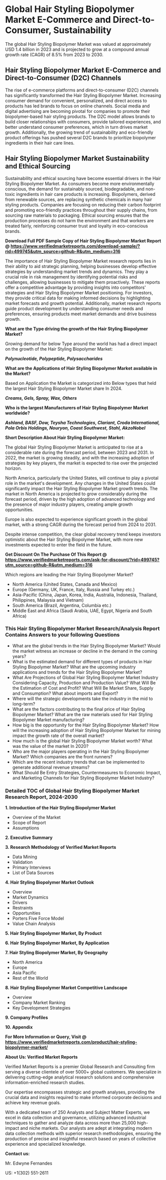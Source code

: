 <h1>Global Hair Styling Biopolymer Market E-Commerce and Direct-to-Consumer, Sustainability</h1><p class=""><p>The global Hair Styling Biopolymer Market was valued at approximately USD 1.4 billion in 2023 and is projected to grow at a compound annual growth rate (CAGR) of 8.5% from 2023 to 2030.</p> <h2>Hair Styling Biopolymer Market E-Commerce and Direct-to-Consumer (D2C) Channels</h2> <p>The rise of e-commerce platforms and direct-to-consumer (D2C) channels has significantly transformed the Hair Styling Biopolymer Market. Increasing consumer demand for convenient, personalized, and direct access to products has led brands to focus on online channels. Social media and digital advertising are becoming pivotal for companies to promote their biopolymer-based hair styling products. The D2C model allows brands to build closer relationships with consumers, provide tailored experiences, and better understand consumer preferences, which in turn drives market growth. Additionally, the growing trend of sustainability and eco-friendly product offerings has pushed several D2C brands to prioritize biopolymer ingredients in their hair care lines. <h2>Hair Styling Biopolymer Market Sustainability and Ethical Sourcing</h2> <p>Sustainability and ethical sourcing have become essential drivers in the Hair Styling Biopolymer Market. As consumers become more environmentally conscious, the demand for sustainably sourced, biodegradable, and non-toxic ingredients in hair care products is increasing. Biopolymers, derived from renewable sources, are replacing synthetic chemicals in many hair styling products. Companies are focusing on reducing their carbon footprint and promoting eco-friendly practices throughout their supply chains, from sourcing raw materials to packaging. Ethical sourcing ensures that the production processes do not harm the environment and that workers are treated fairly, reinforcing consumer trust and loyalty in eco-conscious brands.</p> </p><p class=""><strong>Download Full PDF Sample Copy of Hair Styling Biopolymer Market Report @ <a href="https://www.verifiedmarketreports.com/download-sample/?rid=499745&utm_source=github-R&utm_medium=316" target="_blank">https://www.verifiedmarketreports.com/download-sample/?rid=499745&utm_source=github-R&utm_medium=316</a></strong></p><p>The importance of&nbsp;Hair Styling Biopolymer Market research reports lies in their ability to aid strategic planning, helping businesses develop effective strategies by understanding market trends and dynamics. They play a crucial role in risk management by identifying potential risks and challenges, allowing businesses to mitigate them proactively. These reports offer a competitive advantage by providing insights into competitors' strategies and Hair Styling Biopolymer Market positioning. For investors, they provide critical data for making informed decisions by highlighting market forecasts and growth potential. Additionally, market research reports guide product development by understanding consumer needs and preferences, ensuring products meet market demands and drive business growth.</p><p><strong>What are the&nbsp;Type driving the growth of the Hair Styling Biopolymer Market?</strong></p><p id="" class="">Growing demand for below Type around the world has had a direct impact on the growth of the Hair Styling Biopolymer Market:</p><p class=""><em><strong>Polynucleotide, Polypeptide, Polysaccharides</strong></em></p><p class=""><strong>What are the&nbsp;Applications&nbsp;of Hair Styling Biopolymer Market available in the Market?</strong></p><p id="" class="">Based on Application the Market is categorized into Below types that held the largest Hair Styling Biopolymer Market share In 2024.</p><p class=""><em><strong>Creams, Gels, Spray, Wax, Others</strong></em></p><p class=""><strong>Who is the largest Manufacturers of Hair Styling Biopolymer Market worldwide?</strong></p><p><em><strong>Ashland, BASF, Dow, Teysha Technologies, Clariant, Croda International, Pola Orbis Holdings, Nouryon, Coast Southwest, Stahl, AkzoNobel</strong></em></p><p id="" class=""><strong>Short Description About Hair Styling Biopolymer Market:</strong></p><p>The global Hair Styling Biopolymer Market is anticipated to rise at a considerable rate during the forecast period, between 2023 and 2031. In 2022, the market is growing steadily, and with the increasing adoption of strategies by key players, the market is expected to rise over the projected horizon.</p><p>North America, particularly the United States, will continue to play a pivotal role in the market's development. Any changes in the United States could significantly impact the Hair Styling Biopolymer Market growth trends. The market in North America is projected to grow considerably during the forecast period, driven by the high adoption of advanced technology and the presence of major industry players, creating ample growth opportunities.</p><p>Europe is also expected to experience significant growth in the global market, with a strong CAGR during the forecast period from 2024 to 2031.</p><p>Despite intense competition, the clear global recovery trend keeps investors optimistic about the Hair Styling Biopolymer Market, with more new investments expected to enter the field in the future.</p><p id="" class=""><strong>Get Discount On The Purchase Of This Report @ <a href="https://www.verifiedmarketreports.com/ask-for-discount/?rid=499745?utm_source=github-R&utm_medium=316" target="_blank">https://www.verifiedmarketreports.com/ask-for-discount/?rid=499745?utm_source=github-R&utm_medium=316</a></strong></p><p class="">Which regions are leading the Hair Styling Biopolymer Market?</p><ul><li>North America (United States, Canada and Mexico)</li><li>Europe (Germany, UK, France, Italy, Russia and Turkey etc.)</li><li>Asia-Pacific (China, Japan, Korea, India, Australia, Indonesia, Thailand, Philippines, Malaysia and Vietnam)</li><li>South America (Brazil, Argentina, Columbia etc.)</li><li>Middle East and Africa (Saudi Arabia, UAE, Egypt, Nigeria and South Africa)</li></ul><h3 id="" class="">This Hair Styling Biopolymer Market Research/Analysis Report Contains Answers to your following Questions</h3><ul><li>What are the global trends in the Hair Styling Biopolymer Market? Would the market witness an increase or decline in the demand in the coming years?</li><li>What is the estimated demand for different types of products in Hair Styling Biopolymer Market? What are the upcoming industry applications and trends for the Hair Styling Biopolymer Market?</li><li>What Are Projections of Global Hair Styling Biopolymer Market Industry Considering Capacity, Production and Production Value? What Will Be the Estimation of Cost and Profit? What Will Be Market Share, Supply and Consumption? What about imports and Export?</li><li>Where will the strategic developments take the industry in the mid to long-term?</li><li>What are the factors contributing to the final price of Hair Styling Biopolymer Market? What are the raw materials used for Hair Styling Biopolymer Market manufacturing?</li><li>How big is the opportunity for the Hair Styling Biopolymer Market? How will the increasing adoption of Hair Styling Biopolymer Market for mining impact the growth rate of the overall market?</li><li>How much is the global Hair Styling Biopolymer Market worth? What was the value of the market In 2020?</li><li>Who are the major players operating in the Hair Styling Biopolymer Market? Which companies are the front runners?</li><li>Which are the recent industry trends that can be implemented to generate additional revenue streams?</li><li>What Should Be Entry Strategies, Countermeasures to Economic Impact, and Marketing Channels for Hair Styling Biopolymer Market Industry?</li></ul><h3 id="" class="">Detailed TOC of Global Hair Styling Biopolymer Market Research Report, 2024-2030</h3><p id="" class=""><strong>1. Introduction of the Hair Styling Biopolymer Market</strong></p><ul><li>Overview of the Market</li><li>Scope of Report</li><li>Assumptions</li></ul><p id="" class=""><strong>2. Executive Summary</strong></p><p id="" class=""><strong>3. Research Methodology of Verified Market Reports</strong></p><ul><li>Data Mining</li><li>Validation</li><li>Primary Interviews</li><li>List of Data Sources</li></ul><p id="" class=""><strong>4. Hair Styling Biopolymer Market Outlook</strong></p><ul><li>Overview</li><li>Market Dynamics</li><li>Drivers</li><li>Restraints</li><li>Opportunities</li><li>Porters Five Force Model</li><li>Value Chain Analysis</li></ul><p id="" class=""><strong>5. Hair Styling Biopolymer Market, By Product</strong></p><p id="" class=""><strong>6. Hair Styling Biopolymer Market, By Application</strong></p><p id="" class=""><strong>7. Hair Styling Biopolymer Market, By Geography</strong></p><ul><li>North America</li><li>Europe</li><li>Asia Pacific</li><li>Rest of the World</li></ul><p id="" class=""><strong>8. Hair Styling Biopolymer Market Competitive Landscape</strong></p><ul><li>Overview</li><li>Company Market Ranking</li><li>Key Development Strategies</li></ul><p id="" class=""><strong>9. Company Profiles</strong></p><p id="" class=""><strong>10. Appendix</strong></p><p id="" class=""><strong>For More Information or Query, Visit @ <a href="https://www.verifiedmarketreports.com/product/hair-styling-biopolymer-market/" target="_blank">https://www.verifiedmarketreports.com/product/hair-styling-biopolymer-market/</a></strong></p><p id="" class=""><strong>About Us: Verified Market Reports</strong></p><p id="" class="">Verified Market Reports is a premier Global Research and Consulting firm serving a diverse clientele of over 5000+ global customers. We specialize in delivering cutting-edge analytical research solutions and comprehensive information-enriched research studies.</p><p id="" class="">Our expertise encompasses strategic and growth analyses, providing the crucial data and insights required to make informed corporate decisions and achieve key revenue goals.</p><p id="" class="">With a dedicated team of 250 Analysts and Subject Matter Experts, we excel in data collection and governance, utilizing advanced industrial techniques to gather and analyze data across more than 25,000 high-impact and niche markets. Our analysts are adept at integrating modern data collection methods with superior research methodologies, ensuring the production of precise and insightful research based on years of collective experience and specialized knowledge.</p><p id="" class=""><strong>Contact us:</strong></p><p id="" class="">Mr. Edwyne Fernandes</p><p id="" class="">US: +1(302) 551-2611</p>